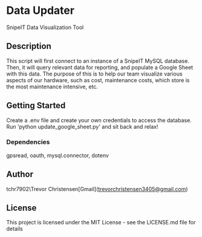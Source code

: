 # Data Updater

SnipeIT Data Visualization Tool

## Description

This script will first connect to an instance of a SnipeIT MySQL database. Then, it will query relevant data for reporting, and populate a Google Sheet with this data. The purpose of this is to help our team visualize various aspects of our hardware, such as cost, maintenance costs, which store is the most maintenance intensive, etc.

## Getting Started

Create a .env file and create your own credentials to access the database.\
Run 'python update_google_sheet.py' and sit back and relax!

### Dependencies

gpsread, oauth, mysql.connector, dotenv

## Author

tchr7902\Trevor Christensen\[Gmail](trevorchristensen3405@gmail.com)

## License

This project is licensed under the MIT License - see the LICENSE.md file for details
